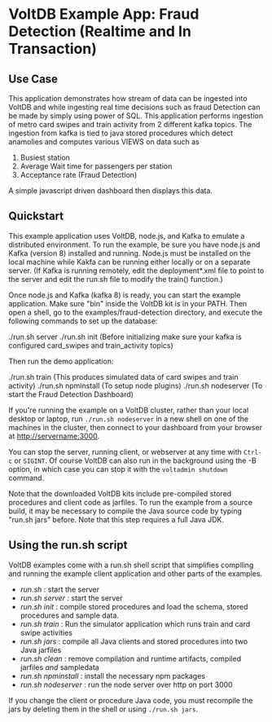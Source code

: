 # VoltDB Example App: Fraud Detection (Realtime and In Transaction)

Use Case
--------
This application demonstrates how stream of data can be ingested into VoltDB and while ingesting real time decisions such as fraud Detection can be made by simply using power of SQL.
This application performs ingestion of metro card swipes and train activity from 2 different kafka topics. The ingestion from kafka is tied to java stored procedures which detect anamolies and
computes various VIEWS on data such as

1. Busiest station
2. Average Wait time for passengers per station
3. Acceptance rate (Fraud Detection)

A simple javascript driven dashboard then displays this data.

Quickstart
---------------------------
This example application uses VoltDB, node.js, and Kafka to emulate a distributed environment. To run the example, be sure you have node.js and Kafka (version 8) installed and running. Node.js must be installed on the local machine while Kakfa can be running either locally or on a separate server. (If Kafka is running remotely, edit the deployment*.xml file to point to the server  and edit the run.sh file to modify the train() function.)

Once node.js and Kafka (kafka 8) is ready, you can start the example application. Make sure "bin" inside the VoltDB kit is in your PATH. Then open a shell, go to the examples/fraud-detection directory, and execute the following commands to set up the database:

./run.sh server
./run.sh init (Before initializing make sure your kafka is configured card_swipes and train_activity topics)

Then run the demo application:

./run.sh train (This produces simulated data of card swipes and train activity)
./run.sh npminstall (To setup node plugins)
./run.sh nodeserver (To start the Fraud Detection Dashboard)

If you're running the example on a VoltDB cluster, rather than your local desktop or laptop, run `./run.sh nodeserver` in a new shell on one of the machines in the cluster, then connect to your dashboard from your browser at [http://servername:3000](http://servername:3000).

You can stop the server, running client, or webserver at any time with `Ctrl-c` or `SIGINT`.  Of course VoltDB can also run in the background using the -B option, in which case you can stop it with the `voltadmin shutdown` command.

Note that the downloaded VoltDB kits include pre-compiled stored procedures and client code as jarfiles. To run the example from a source build, it may be necessary to compile the Java source code by typing "run.sh jars" before. Note that this step requires a full Java JDK.

Using the run.sh script
---------------------------
VoltDB examples come with a run.sh shell script that simplifies compiling and running the example client application and other parts of the examples.
- *run.sh* : start the server
- *run.sh server* : start the server
- *run.sh init* : compile stored procedures and load the schema, stored procedures and sample data.
- *run.sh train* : Run the simulator application which runs train and card swipe activities
- *run.sh jars* : compile all Java clients and stored procedures into two Java jarfiles
- *run.sh clean* : remove compilation and runtime artifacts, compiled jarfiles *and* sampledata
- *run.sh npminstall* : install the necessary npm packages
- *run.sh nodeserver* : run the node server over http on port 3000

If you change the client or procedure Java code, you must recompile the jars by deleting them in the shell or using `./run.sh jars`.
